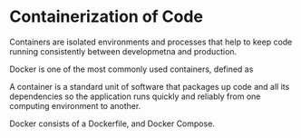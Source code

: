 # Containerization of Code

Containers are isolated environments and processes that help to keep code running consistently between developmetna and production.

Docker is one of the most commonly used containers, defined as

A container is a standard unit of software that packages up code and all its dependencies so the application runs quickly and reliably from one computing environment to another.

Docker consists of a Dockerfile, and Docker Compose.
